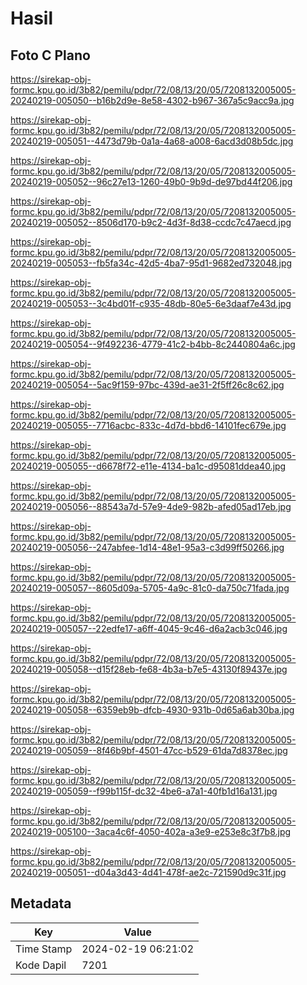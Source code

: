 # Hasil

## Foto C Plano

https://sirekap-obj-formc.kpu.go.id/3b82/pemilu/pdpr/72/08/13/20/05/7208132005005-20240219-005050--b16b2d9e-8e58-4302-b967-367a5c9acc9a.jpg

https://sirekap-obj-formc.kpu.go.id/3b82/pemilu/pdpr/72/08/13/20/05/7208132005005-20240219-005051--4473d79b-0a1a-4a68-a008-6acd3d08b5dc.jpg

https://sirekap-obj-formc.kpu.go.id/3b82/pemilu/pdpr/72/08/13/20/05/7208132005005-20240219-005052--96c27e13-1260-49b0-9b9d-de97bd44f206.jpg

https://sirekap-obj-formc.kpu.go.id/3b82/pemilu/pdpr/72/08/13/20/05/7208132005005-20240219-005052--8506d170-b9c2-4d3f-8d38-ccdc7c47aecd.jpg

https://sirekap-obj-formc.kpu.go.id/3b82/pemilu/pdpr/72/08/13/20/05/7208132005005-20240219-005053--fb5fa34c-42d5-4ba7-95d1-9682ed732048.jpg

https://sirekap-obj-formc.kpu.go.id/3b82/pemilu/pdpr/72/08/13/20/05/7208132005005-20240219-005053--3c4bd01f-c935-48db-80e5-6e3daaf7e43d.jpg

https://sirekap-obj-formc.kpu.go.id/3b82/pemilu/pdpr/72/08/13/20/05/7208132005005-20240219-005054--9f492236-4779-41c2-b4bb-8c2440804a6c.jpg

https://sirekap-obj-formc.kpu.go.id/3b82/pemilu/pdpr/72/08/13/20/05/7208132005005-20240219-005054--5ac9f159-97bc-439d-ae31-2f5ff26c8c62.jpg

https://sirekap-obj-formc.kpu.go.id/3b82/pemilu/pdpr/72/08/13/20/05/7208132005005-20240219-005055--7716acbc-833c-4d7d-bbd6-14101fec679e.jpg

https://sirekap-obj-formc.kpu.go.id/3b82/pemilu/pdpr/72/08/13/20/05/7208132005005-20240219-005055--d6678f72-e11e-4134-ba1c-d95081ddea40.jpg

https://sirekap-obj-formc.kpu.go.id/3b82/pemilu/pdpr/72/08/13/20/05/7208132005005-20240219-005056--88543a7d-57e9-4de9-982b-afed05ad17eb.jpg

https://sirekap-obj-formc.kpu.go.id/3b82/pemilu/pdpr/72/08/13/20/05/7208132005005-20240219-005056--247abfee-1d14-48e1-95a3-c3d99ff50266.jpg

https://sirekap-obj-formc.kpu.go.id/3b82/pemilu/pdpr/72/08/13/20/05/7208132005005-20240219-005057--8605d09a-5705-4a9c-81c0-da750c71fada.jpg

https://sirekap-obj-formc.kpu.go.id/3b82/pemilu/pdpr/72/08/13/20/05/7208132005005-20240219-005057--22edfe17-a6ff-4045-9c46-d6a2acb3c046.jpg

https://sirekap-obj-formc.kpu.go.id/3b82/pemilu/pdpr/72/08/13/20/05/7208132005005-20240219-005058--d15f28eb-fe68-4b3a-b7e5-43130f89437e.jpg

https://sirekap-obj-formc.kpu.go.id/3b82/pemilu/pdpr/72/08/13/20/05/7208132005005-20240219-005058--6359eb9b-dfcb-4930-931b-0d65a6ab30ba.jpg

https://sirekap-obj-formc.kpu.go.id/3b82/pemilu/pdpr/72/08/13/20/05/7208132005005-20240219-005059--8f46b9bf-4501-47cc-b529-61da7d8378ec.jpg

https://sirekap-obj-formc.kpu.go.id/3b82/pemilu/pdpr/72/08/13/20/05/7208132005005-20240219-005059--f99b115f-dc32-4be6-a7a1-40fb1d16a131.jpg

https://sirekap-obj-formc.kpu.go.id/3b82/pemilu/pdpr/72/08/13/20/05/7208132005005-20240219-005100--3aca4c6f-4050-402a-a3e9-e253e8c3f7b8.jpg

https://sirekap-obj-formc.kpu.go.id/3b82/pemilu/pdpr/72/08/13/20/05/7208132005005-20240219-005051--d04a3d43-4d41-478f-ae2c-721590d9c31f.jpg


## Metadata

| Key        | Value               |
| ---------- | ------------------- |
| Time Stamp | 2024-02-19 06:21:02 |
| Kode Dapil | 7201                |



